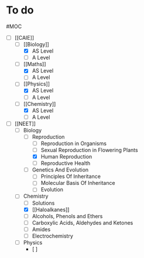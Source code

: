 # To do
#MOC 

- [ ] [[CAIE]]
	- [ ] [[Biology]]
		- [x] AS Level
		- [ ] A Level
	- [ ] [[Maths]]
		- [x] AS Level
		- [ ] A Level
	- [ ] [[Physics]]
		- [x] AS Level
		- [ ] A Level
	- [ ] [[Chemistry]]
		- [x] AS Level
		- [ ] A Level
- [ ] [[NEET]]
	- [ ] Biology
		- [ ] Reproduction
			- [ ] Reproduction in Organisms
			- [ ] Sexual Reproduction in Flowering Plants 
			- [x] Human Reproduction
			- [ ] Reproductive Health
		- [ ] Genetics And Evolution
			- [ ] Principles Of Inheritance
			- [ ] Molecular Basis Of Inheritance
			- [ ] Evolution 
	- [ ] Chemistry
		- [ ] Solutions
		- [x] [[Haloalkanes]] 
		- [ ] Alcohols, Phenols and Ethers
		- [ ] Carboxylic Acids, Aldehydes and Ketones
		- [ ] Amides 
		- [ ] Electrochemistry
	- [ ] Physics
		- [ ] 
